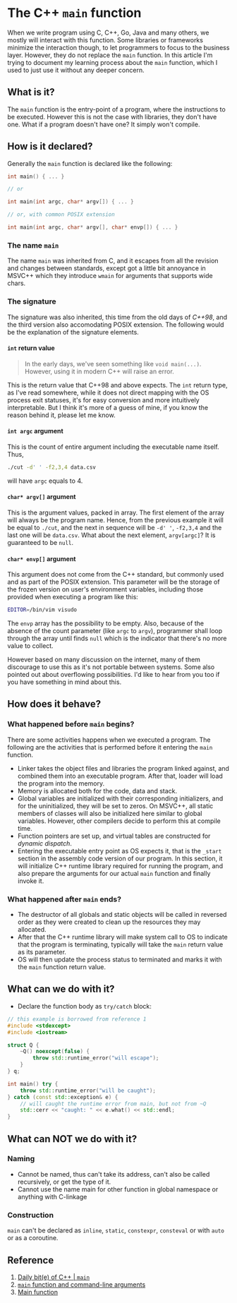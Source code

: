 # The C++ `main` function

When we write program using C, C++, Go, Java and many others, we mostly will interact with this function. Some libraries or frameworks minimize the interaction though, to let programmers to focus to the business layer. However, they do not replace the `main` function. In this article I'm trying to document my learning process about the `main` function, which I used to just use it without any deeper concern.

## What is it?
The `main` function is the entry-point of a program, where the instructions to be executed. However this is not the case with libraries, they don't have one. What if a program doesn't have one? It simply won't compile.

## How is it declared?
Generally the `main` function is declared like the following:
```c++
int main() { ... }

// or

int main(int argc, char* argv[]) { ... }

// or, with common POSIX extension

int main(int argc, char* argv[], char* envp[]) { ... }
```

### The name `main`
The name `main` was inherited from C, and it escapes from all the revision and changes between standards, except got a little bit annoyance in MSVC++ which they introduce `wmain` for arguments that supports wide chars.

### The signature
The signature was also inherited, this time from the old days of *C++98*, and the third version also accomodating POSIX extension. The following would be the explanation of the signature elements.

#### `int` return value
> In the early days, we've seen something like `void main(...)`. However, using it in modern C++ will raise an error.

This is the return value that C++98 and above expects. The `int` return type, as I've read somewhere, while it does not direct mapping with the OS process exit statuses, it's for easy conversion and more intuitively interpretable. But I think it's more of a guess of mine, if you know the reason behind it, please let me know.

#### `int argc` argument
This is the count of entire argument including the executable name itself. Thus,
```bash
./cut -d' ' -f2,3,4 data.csv 
```
will have `argc` equals to 4.

#### `char* argv[]` argument
This is the argument values, packed in array. The first element of the array will always be the program name. Hence, from the previous example it will be equal to `./cut`, and the next in sequence will be `-d' '`, `-f2,3,4` and the last one will be `data.csv`. What about the next element, `argv[argc]`? It is guaranteed to be `null`.

#### `char* envp[]` argument
This argument does not come from the C++ standard, but commonly used and as part of the POSIX extension. This parameter will be the storage of the frozen version on user's environment variables, including those provided when executing a program like this:
```bash
EDITOR=/bin/vim visudo
```
The `envp` array has the possibility to be empty. Also, because of the absence of the count parameter (like `argc` to `argv`), programmer shall loop through the array until finds `null` which is the indicator that there's no more value to collect. 

However based on many discussion on the internet, many of them discourage to use this as it's not portable between systems. Some also pointed out about overflowing possibilities. I'd like to hear from you too if you have something in mind about this.

## How does it behave?
### What happened before `main` begins?
There are some activities happens when we executed a program. The following are the activities that is performed before it entering the `main` function.

- Linker takes the object files and libraries the program linked against, and combined them into an executable program. After that, loader will load the program into the memory.
- Memory is allocated both for the code, data and stack.
- Global variables are initialized with their corresponding initializers, and for the uninitialized, they will be set to zeros. On MSVC++, all static members of classes will also be initialized here similar to global variables. However, other compilers decide to perform this at compile time.
- Function pointers are set up, and virtual tables are constructed for *dynamic dispatch*. 
- Entering the executable entry point as OS expects it, that is the `_start` section in the assembly code version of our program. In this section, it will initialize C++ runtime library required for running the program, and also prepare the arguments for our actual `main` function and finally invoke it.

### What happened after `main` ends?
- The destructor of all globals and static objects will be called in reversed order as they were created to clean up the resources they may allocated.
- After that the C++ runtime library will make system call to OS to indicate that the program is terminating, typically will take the `main` return value as its parameter.
- OS will then update the process status to terminated and marks it with the `main` function return value.

## What can we do with it?
- Declare the function body as `try/catch` block:
```c++
// this example is borrowed from reference 1
#include <stdexcept>
#include <iostream>

struct Q {
    ~Q() noexcept(false) {
        throw std::runtime_error("will escape");
    }
} q;

int main() try {
    throw std::runtime_error("will be caught");
} catch (const std::exception& e) {
    // will caught the runtime error from main, but not from ~Q
    std::cerr << "caught: " << e.what() << std::endl;
}
```

## What can NOT we do with it?
### Naming
- Cannot be named, thus can't take its address, can't also be called recursively, or get the type of it.
- Cannot use the name main for other function in global namespace or anything with C-linkage

### Construction
`main` can't be declared as `inline`, `static`, `constexpr`, `consteval` or with `auto` or as a coroutine. 

## Reference
1. [Daily bit(e) of C++ | `main`](https://simontoth.substack.com/p/daily-bite-of-c-main?utm_source=post-email-title&publication_id=1177271&post_id=143546210&utm_campaign=email-post-title&isFreemail=true&r=2a3bae&triedRedirect=true)
2. [`main` function and command-line arguments](https://learn.microsoft.com/en-us/cpp/cpp/main-function-command-line-args?view=msvc-170)
3. [Main function](https://en.cppreference.com/w/c/language/main_function)
